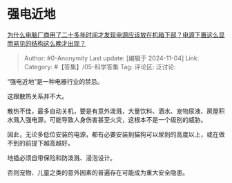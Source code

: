 # 强电近地
[为什么电脑厂商用了二十多年时间才发现电源应该放在机箱下部？电源下置这么显而易见的结构这么晚才出现？](https://www.zhihu.com/question/2920707420/answer/22441751203)

> Author: #0-Anonymity
> Last update: [编辑于 2024-11-04]
> Link:
> Category: #【答集】/05-科学答集
> Tag:
> 评论区:
> 泛讨论:

“强电近地”是一种电器行业的禁忌。

这跟散热关系并不大。

散热不佳，最多自动关机，要是有意外泼溅，大量饮料、酒水、宠物尿液、房屋积水溅入强电源，可能导致人身伤害甚至火灾，这根本不是一个级别的威胁。

因此，无论多低位安装的电源，都有必要安装到猫狗可以尿到的高度以上，或在做不到的前提下越高越好。

地插必须自带保险和防泼溅、浸泡设计。

否则宠物、儿童之类的意外因素的普遍存在可能成为重大安全隐患。
